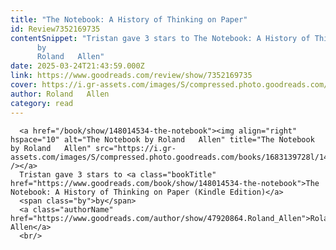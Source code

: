 ```yaml
---
title: "The Notebook: A History of Thinking on Paper"
id: Review7352169735
contentSnippet: "Tristan gave 3 stars to The Notebook: A History of Thinking on Paper (Kindle Edition)
      by
      Roland   Allen"
date: 2025-03-24T21:43:59.000Z
link: https://www.goodreads.com/review/show/7352169735
cover: https://i.gr-assets.com/images/S/compressed.photo.goodreads.com/books/1683139728l/148014534._MY75_.jpg
author: Roland   Allen
category: read
---
```


      
      <a href="/book/show/148014534-the-notebook"><img align="right" hspace="10" alt="The Notebook by Roland   Allen" title="The Notebook by Roland   Allen" src="https://i.gr-assets.com/images/S/compressed.photo.goodreads.com/books/1683139728l/148014534._SY75_.jpg" /></a>
      Tristan gave 3 stars to <a class="bookTitle" href="https://www.goodreads.com/book/show/148014534-the-notebook">The Notebook: A History of Thinking on Paper (Kindle Edition)</a>
      <span class="by">by</span>
      <a class="authorName" href="https://www.goodreads.com/author/show/47920864.Roland_Allen">Roland   Allen</a>
      <br/>